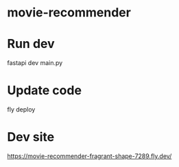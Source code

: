 # movie-recommender

# Run dev

fastapi dev main.py


# Update code

fly deploy

# Dev site

https://movie-recommender-fragrant-shape-7289.fly.dev/